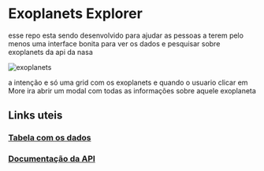 # Exoplanets Explorer

esse repo esta sendo desenvolvido para ajudar as pessoas a terem pelo menos uma interface bonita
para ver os dados e pesquisar sobre exoplanets da api da nasa

![exoplanets](https://user-images.githubusercontent.com/32443720/106372532-5be17300-634f-11eb-9142-73b39b5721d2.PNG)

a intenção e só uma grid com os exoplanets e quando o usuario clicar em More ira abrir um modal com todas as informações sobre aquele exoplaneta
## Links uteis 
### [Tabela com os dados](https://exoplanetarchive.ipac.caltech.edu/cgi-bin/TblView/nph-tblView?app=ExoTbls&config=planets&constraint=pl_facility%20like%20%27Transiting%20Exoplanet%20Survey%20Satellite%20(TESS)%27)

### [Documentação da API](https://exoplanetarchive.ipac.caltech.edu/docs/program_interfaces.html)